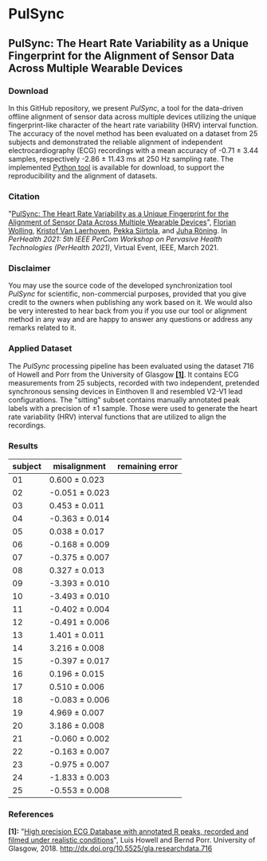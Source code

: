 # PulSync
## PulSync: The Heart Rate Variability as a Unique Fingerprint for the Alignment of Sensor Data Across Multiple Wearable Devices

<!--In this GitHub repository, we present an analytical tool for the quality review of raw photoplethysmography (PPG) signals, based on 7 multi-varied decision metrics. It has been applied in the review of 10 publicly available photoplethysmography datasets, referred below in [Citation](#citation). Although all [evaluated datasets](#evaluated-datasets) were advertised to contain raw signals, the characteristics of the PPG data look quite diverse. Our developed tool enables to automatically analyze the suitability and applicability of datasets and helps to identify preprocessed and filtered signals with a limited evidence. The [raw reference data](#reference-data), recorded with the MAX86140EVSYS# evaluation system, as well as the implemented [Python tool](/python/), based on the presented 7 decision metrics, are available for [download](#download), to support the reproducibility and the review of new datasets.-->

### Download
In this GitHub repository, we present *PulSync*, a tool for the data-driven offline alignment of sensor data across multiple devices utilizing the unique fingerprint-like character of the heart rate variability (HRV) interval function. The accuracy of the novel method has been evaluated on a dataset from 25 subjects and demonstrated the reliable alignment of independent electrocardiography (ECG) recordings with a mean accuracy of -0.71 ± 3.44 samples, respectively -2.86 ± 11.43 ms at 250 Hz sampling rate. The implemented [Python tool](/python/) is available for download, to support the reproducibility and the alignment of datasets.

### Citation
"[PulSync: The Heart Rate Variability as a Unique Fingerprint for the Alignment of Sensor Data Across Multiple Wearable Devices](https://www.eti.uni-siegen.de/ubicomp/papers/ubi_perhealth2021.pdf)", <a href="https://ubicomp.eti.uni-siegen.de/home/team/fwolling.html.en" target="_blank">Florian Wolling</a>, <a href="https://ubicomp.eti.uni-siegen.de/home/team/kristof.html.en" target="_blank">Kristof Van Laerhoven</a>, <a href="https://www.oulu.fi/university/researcher/pekka-siirtola" target="_blank">Pekka Siirtola</a>, and <a href="https://www.oulu.fi/university/researcher/juha-roning" target="_blank">Juha Röning</a>. In *PerHealth 2021: 5th IEEE PerCom Workshop on Pervasive Health Technologies (PerHealth 2021)*, Virtual Event, IEEE, March 2021. <!--<a href="https://doi.org" target="_blank">https://doi.org</a>-->

### Disclaimer
You may use the source code of the developed synchronization tool *PulSync* for scientific, non-commercial purposes, provided that you give credit to the owners when publishing any work based on it. We would also be very interested to hear back from you if you use our tool or alignment method in any way and are happy to answer any questions or address any remarks related to it.

<!--### Presentation Video
<a href="https://www.youtube.com/watch?v=RshKMVtH7P0" target="_blank"><img src="https://raw.githubusercontent.com/fwolling/PPGraw/main/fig/youtube.png" alt="DATA'20 - The Quest for Raw Signals - A Quality Review of Photoplethysmography Datasets" width="600" style="float: center;" /></a>-->

### Applied Dataset
The *PulSync* processing pipeline has been evaluated using the dataset 716 of Howell and Porr from the University of Glasgow <a href="#ref_s01">**[1]**</a>. It contains ECG measurements from 25 subjects, recorded with two independent, pretended synchronous sensing devices in Einthoven II and resembled V2-V1 lead configurations. The "sitting" subset contains manually annotated peak labels with a precision of ±1 sample. Those were used to generate the heart rate variability (HRV) interval functions that are utilized to align the recordings.

### Results
| subject  | misalignment   | remaining error |
| -------- | -------------- | --------------- |
| 01       |  0.600 ± 0.023 |  |
| 02       | -0.051 ± 0.023 |  |
| 03       |  0.453 ± 0.011 |  |
| 04       | -0.363 ± 0.014 |  |
| 05       |  0.038 ± 0.017 |  |
| 06       | -0.168 ± 0.009 |  |
| 07       | -0.375 ± 0.007 |  |
| 08       |  0.327 ± 0.013 |  |
| 09       | -3.393 ± 0.010 |  |
| 10       | -3.493 ± 0.010 |  |
| 11       | -0.402 ± 0.004 |  |
| 12       | -0.491 ± 0.006 |  |
| 13       |  1.401 ± 0.011 |  |
| 14       |  3.216 ± 0.008 |  |
| 15       | -0.397 ± 0.017 |  |
| 16       |  0.196 ± 0.015 |  |
| 17       |  0.510 ± 0.006 |  |
| 18       | -0.083 ± 0.006 |  |
| 19       |  4.969 ± 0.007 |  |
| 20       |  3.186 ± 0.008 |  |
| 21       | -0.060 ± 0.002 |  |
| 22       | -0.163 ± 0.007 |  |
| 23       | -0.975 ± 0.007 |  |
| 24       | -1.833 ± 0.003 |  |
| 25       | -0.553 ± 0.008 |  |

### References
<a id="ref_s01">**[1]:**</a> "[High precision ECG Database with annotated R peaks, recorded and filmed under realistic conditions](http://researchdata.gla.ac.uk/716/)", Luis Howell and Bernd Porr. University of Glasgow, 2018. <a href="http://dx.doi.org/10.5525/gla.researchdata.716" target="_blank">http://dx.doi.org/10.5525/gla.researchdata.716</a>
